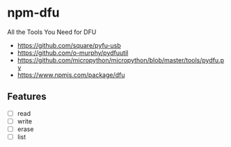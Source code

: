 # npm-dfu
All the Tools You Need for DFU

- https://github.com/square/pyfu-usb
- https://github.com/o-murphy/pydfuutil
- https://github.com/micropython/micropython/blob/master/tools/pydfu.py
- https://www.npmjs.com/package/dfu

## Features

- [ ] read
- [ ] write
- [ ] erase
- [ ] list
